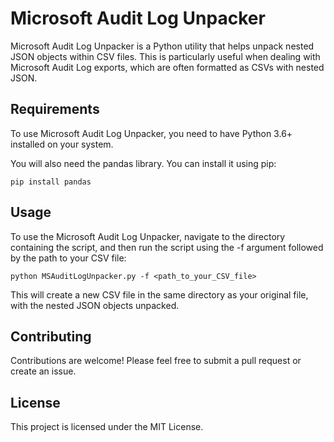 ﻿# Microsoft Audit Log Unpacker

Microsoft Audit Log Unpacker is a Python utility that helps unpack nested JSON objects within CSV files. This is particularly useful when dealing with Microsoft Audit Log exports, which are often formatted as CSVs with nested JSON.

## Requirements

To use Microsoft Audit Log Unpacker, you need to have Python 3.6+ installed on your system.

You will also need the pandas library. You can install it using pip:

```
pip install pandas
```

## Usage

To use the Microsoft Audit Log Unpacker, navigate to the directory containing the script, and then run the script using the -f argument followed by the path to your CSV file:

```
python MSAuditLogUnpacker.py -f <path_to_your_CSV_file>
```

This will create a new CSV file in the same directory as your original file, with the nested JSON objects unpacked.

## Contributing

Contributions are welcome! Please feel free to submit a pull request or create an issue.

## License

This project is licensed under the MIT License.
